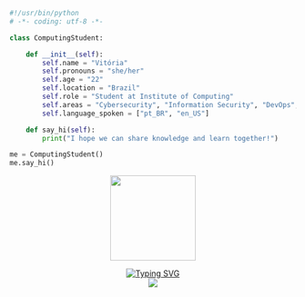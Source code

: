 
```python
#!/usr/bin/python
# -*- coding: utf-8 -*-

class ComputingStudent:

    def __init__(self):
        self.name = "Vitória"
        self.pronouns = "she/her"
        self.age = "22"
        self.location = "Brazil"
        self.role = "Student at Institute of Computing"
        self.areas = "Cybersecurity", "Information Security", "DevOps", "Infrastructure"
        self.language_spoken = ["pt_BR", "en_US"]

    def say_hi(self):
        print("I hope we can share knowledge and learn together!")

me = ComputingStudent()
me.say_hi()
```
<p align="center"> <img src="https://media.giphy.com/media/TS2JorWBhMUq5QCAkH/giphy.gif" weight = "150" height = "150">

<p align="center"> <a href="https://git.io/typing-svg"><img src="https://readme-typing-svg.demolab.com?font=Fira+Code&pause=1000&color=F73FDC&width=435&lines=I'm+working+with%3A+" alt="Typing SVG" /> </a> <br/>
  <a href="https://skillicons.dev">
    <img src="https://skillicons.dev/icons?i=linux,mysql,github,kubernetes,docker,py,java,aws">
  </a>
